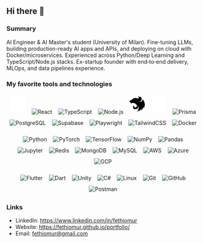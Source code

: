 ## Hi there 👋

### Summary

AI Engineer & AI Master's student (University of Milan). Fine-tuning LLMs, building production-ready AI apps and APIs, and deploying on cloud with Docker/microservices. Experienced across Python/Deep Learning and TypeScript/Node.js stacks. Ex-startup founder with end‑to‑end delivery, MLOps, and data pipelines experience.

### My favorite tools and technologies

<div align="center">
  <p>
    <img alt="Next.js" height="40" style="margin:6px" src="assets/icons/nextjs.svg" />
    <img alt="React" height="40" style="margin:6px" src="https://cdn.jsdelivr.net/gh/devicons/devicon/icons/react/react-original.svg" />
    <img alt="TypeScript" height="40" style="margin:6px" src="https://cdn.jsdelivr.net/gh/devicons/devicon/icons/typescript/typescript-original.svg" />
    <img alt="Node.js" height="40" style="margin:6px" src="https://cdn.jsdelivr.net/gh/devicons/devicon/icons/nodejs/nodejs-original.svg" />
    <img alt="NestJS" height="40" style="margin:6px" src="assets/icons/nestjs.svg" />
    <img alt="Express" height="40" style="margin:6px" src="assets/icons/express.svg" />
    <img alt="Prisma" height="40" style="margin:6px" src="https://cdn.jsdelivr.net/gh/devicons/devicon/icons/prisma/prisma-original.svg" />
    <img alt="PostgreSQL" height="40" style="margin:6px" src="https://cdn.jsdelivr.net/gh/devicons/devicon/icons/postgresql/postgresql-original.svg" />
    <img alt="Supabase" height="40" style="margin:6px" src="https://cdn.jsdelivr.net/gh/devicons/devicon/icons/supabase/supabase-original.svg" />
    <img alt="Playwright" height="40" style="margin:6px" src="https://cdn.jsdelivr.net/gh/devicons/devicon/icons/playwright/playwright-original.svg" />
    <img alt="TailwindCSS" height="40" style="margin:6px" src="https://cdn.jsdelivr.net/gh/devicons/devicon/icons/tailwindcss/tailwindcss-original.svg" />
    <img alt="Docker" height="40" style="margin:6px" src="https://cdn.jsdelivr.net/gh/devicons/devicon/icons/docker/docker-original.svg" />
  </p>
  <p>
    <img alt="Python" height="40" style="margin:6px" src="https://cdn.jsdelivr.net/gh/devicons/devicon/icons/python/python-original.svg" />
    <img alt="PyTorch" height="40" style="margin:6px" src="https://cdn.jsdelivr.net/gh/devicons/devicon/icons/pytorch/pytorch-original.svg" />
    <img alt="TensorFlow" height="40" style="margin:6px" src="https://cdn.jsdelivr.net/gh/devicons/devicon/icons/tensorflow/tensorflow-original.svg" />
    <img alt="NumPy" height="40" style="margin:6px" src="https://cdn.jsdelivr.net/gh/devicons/devicon/icons/numpy/numpy-original.svg" />
    <img alt="Pandas" height="40" style="margin:6px" src="https://cdn.jsdelivr.net/gh/devicons/devicon/icons/pandas/pandas-original.svg" />
    <img alt="Jupyter" height="40" style="margin:6px" src="https://cdn.jsdelivr.net/gh/devicons/devicon/icons/jupyter/jupyter-original.svg" />
    <img alt="Redis" height="40" style="margin:6px" src="https://cdn.jsdelivr.net/gh/devicons/devicon/icons/redis/redis-original.svg" />
    <img alt="MongoDB" height="40" style="margin:6px" src="https://cdn.jsdelivr.net/gh/devicons/devicon/icons/mongodb/mongodb-original.svg" />
    <img alt="MySQL" height="40" style="margin:6px" src="https://cdn.jsdelivr.net/gh/devicons/devicon/icons/mysql/mysql-original.svg" />
    <img alt="AWS" height="40" style="margin:6px" src="https://cdn.jsdelivr.net/gh/devicons/devicon/icons/amazonwebservices/amazonwebservices-original.svg" />
    <img alt="Azure" height="40" style="margin:6px" src="https://cdn.jsdelivr.net/gh/devicons/devicon/icons/azure/azure-original.svg" />
    <img alt="GCP" height="40" style="margin:6px" src="https://cdn.jsdelivr.net/gh/devicons/devicon/icons/googlecloud/googlecloud-original.svg" />
  </p>
  <p>
    <img alt="Flutter" height="40" style="margin:6px" src="https://cdn.jsdelivr.net/gh/devicons/devicon/icons/flutter/flutter-original.svg" />
    <img alt="Dart" height="40" style="margin:6px" src="https://cdn.jsdelivr.net/gh/devicons/devicon/icons/dart/dart-original.svg" />
    <img alt="Unity" height="40" style="margin:6px" src="https://cdn.jsdelivr.net/gh/devicons/devicon/icons/unity/unity-original.svg" />
    <img alt="C#" height="40" style="margin:6px" src="https://cdn.jsdelivr.net/gh/devicons/devicon/icons/csharp/csharp-original.svg" />
    <img alt="Linux" height="40" style="margin:6px" src="https://cdn.jsdelivr.net/gh/devicons/devicon/icons/linux/linux-original.svg" />
    <img alt="Git" height="40" style="margin:6px" src="https://cdn.jsdelivr.net/gh/devicons/devicon/icons/git/git-original.svg" />
    <img alt="GitHub" height="40" style="margin:6px" src="https://cdn.simpleicons.org/github/ffffff" />
    <img alt="Postman" height="40" style="margin:6px" src="https://cdn.jsdelivr.net/gh/devicons/devicon/icons/postman/postman-original.svg" />
  </p>
</div>

### Links
- LinkedIn: https://www.linkedin.com/in/fethiomur
- Website: https://fethiomur.github.io/portfolio/
- Email: fethiomur@gmail.com
